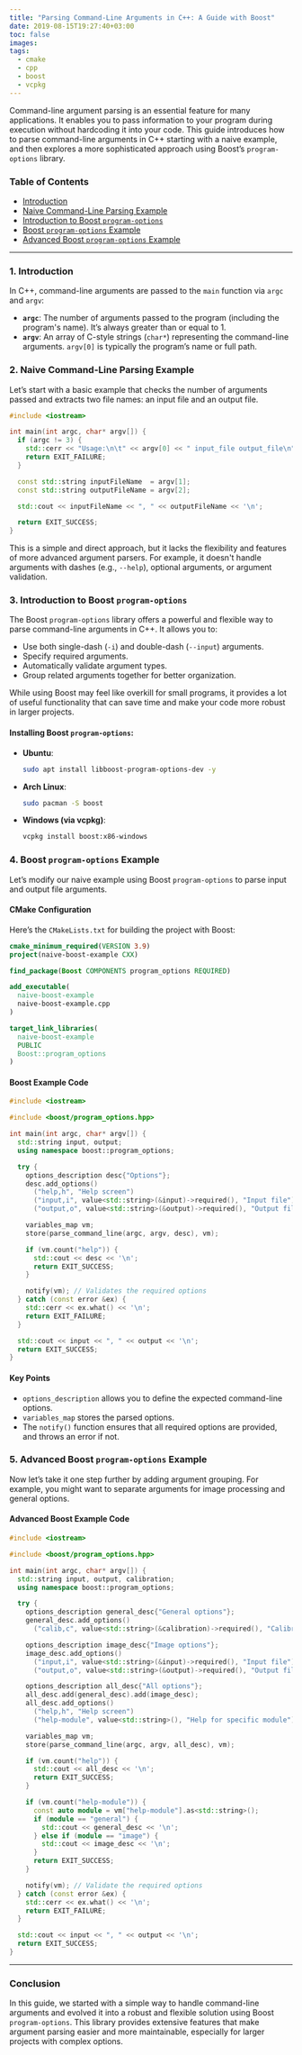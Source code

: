 ```yaml
---
title: "Parsing Command-Line Arguments in C++: A Guide with Boost"
date: 2019-08-15T19:27:40+03:00
toc: false
images:
tags:
  - cmake
  - cpp
  - boost
  - vcpkg
---
```


Command-line argument parsing is an essential feature for many applications. It enables you to pass information to your program during execution without hardcoding it into your code. This guide introduces how to parse command-line arguments in C++ starting with a naive example, and then explores a more sophisticated approach using Boost’s `program-options` library.

### Table of Contents

- [Introduction](#introduction)
- [Naive Command-Line Parsing Example](#naive)
- [Introduction to Boost `program-options`](#boost)
- [Boost `program-options` Example](#boost-example)
- [Advanced Boost `program-options` Example](#adv-boost-example)

---

### 1. Introduction<a name="introduction"/>

In C++, command-line arguments are passed to the `main` function via `argc` and `argv`:

- **`argc`**: The number of arguments passed to the program (including the program's name). It’s always greater than or equal to 1.
- **`argv`**: An array of C-style strings (`char*`) representing the command-line arguments. `argv[0]` is typically the program’s name or full path.

### 2. Naive Command-Line Parsing Example<a name="naive"/>

Let’s start with a basic example that checks the number of arguments passed and extracts two file names: an input file and an output file.

```cpp
#include <iostream>

int main(int argc, char* argv[]) {
  if (argc != 3) {
    std::cerr << "Usage:\n\t" << argv[0] << " input_file output_file\n";
    return EXIT_FAILURE;
  }

  const std::string inputFileName  = argv[1];
  const std::string outputFileName = argv[2];

  std::cout << inputFileName << ", " << outputFileName << '\n';

  return EXIT_SUCCESS;
}
```

This is a simple and direct approach, but it lacks the flexibility and features of more advanced argument parsers. For example, it doesn't handle arguments with dashes (e.g., `--help`), optional arguments, or argument validation.

### 3. Introduction to Boost `program-options`<a name="boost"/>

The Boost `program-options` library offers a powerful and flexible way to parse command-line arguments in C++. It allows you to:

- Use both single-dash (`-i`) and double-dash (`--input`) arguments.
- Specify required arguments.
- Automatically validate argument types.
- Group related arguments together for better organization.

While using Boost may feel like overkill for small programs, it provides a lot of useful functionality that can save time and make your code more robust in larger projects.

#### Installing Boost `program-options`:

- **Ubuntu**:

  ```bash
  sudo apt install libboost-program-options-dev -y
  ```

- **Arch Linux**:

  ```bash
  sudo pacman -S boost
  ```

- **Windows (via vcpkg)**:

  ```bash
  vcpkg install boost:x86-windows
  ```

### 4. Boost `program-options` Example<a name="boost-example"/>

Let’s modify our naive example using Boost `program-options` to parse input and output file arguments.

#### CMake Configuration

Here’s the `CMakeLists.txt` for building the project with Boost:

```cmake
cmake_minimum_required(VERSION 3.9)
project(naive-boost-example CXX)

find_package(Boost COMPONENTS program_options REQUIRED)

add_executable(
  naive-boost-example
  naive-boost-example.cpp
)

target_link_libraries(
  naive-boost-example
  PUBLIC
  Boost::program_options
)
```

#### Boost Example Code

```cpp
#include <iostream>

#include <boost/program_options.hpp>

int main(int argc, char* argv[]) {
  std::string input, output;
  using namespace boost::program_options;

  try {
    options_description desc{"Options"};
    desc.add_options()
      ("help,h", "Help screen")
      ("input,i", value<std::string>(&input)->required(), "Input file")
      ("output,o", value<std::string>(&output)->required(), "Output file");

    variables_map vm;
    store(parse_command_line(argc, argv, desc), vm);

    if (vm.count("help")) {
      std::cout << desc << '\n';
      return EXIT_SUCCESS;
    }

    notify(vm); // Validates the required options
  } catch (const error &ex) {
    std::cerr << ex.what() << '\n';
    return EXIT_FAILURE;
  }

  std::cout << input << ", " << output << '\n';
  return EXIT_SUCCESS;
}
```

#### Key Points

- `options_description` allows you to define the expected command-line options.
- `variables_map` stores the parsed options.
- The `notify()` function ensures that all required options are provided, and throws an error if not.

### 5. Advanced Boost `program-options` Example<a name="adv-boost-example"/>

Now let’s take it one step further by adding argument grouping. For example, you might want to separate arguments for image processing and general options.

#### Advanced Boost Example Code

```cpp
#include <iostream>

#include <boost/program_options.hpp>

int main(int argc, char* argv[]) {
  std::string input, output, calibration;
  using namespace boost::program_options;

  try {
    options_description general_desc{"General options"};
    general_desc.add_options()
      ("calib,c", value<std::string>(&calibration)->required(), "Calibration file");

    options_description image_desc{"Image options"};
    image_desc.add_options()
      ("input,i", value<std::string>(&input)->required(), "Input file")
      ("output,o", value<std::string>(&output)->required(), "Output file");

    options_description all_desc{"All options"};
    all_desc.add(general_desc).add(image_desc);
    all_desc.add_options()
      ("help,h", "Help screen")
      ("help-module", value<std::string>(), "Help for specific module");

    variables_map vm;
    store(parse_command_line(argc, argv, all_desc), vm);

    if (vm.count("help")) {
      std::cout << all_desc << '\n';
      return EXIT_SUCCESS;
    }

    if (vm.count("help-module")) {
      const auto module = vm["help-module"].as<std::string>();
      if (module == "general") {
        std::cout << general_desc << '\n';
      } else if (module == "image") {
        std::cout << image_desc << '\n';
      }
      return EXIT_SUCCESS;
    }

    notify(vm); // Validate the required options
  } catch (const error &ex) {
    std::cerr << ex.what() << '\n';
    return EXIT_FAILURE;
  }

  std::cout << input << ", " << output << '\n';
  return EXIT_SUCCESS;
}
```

---

### Conclusion

In this guide, we started with a simple way to handle command-line arguments and evolved it into a robust and flexible solution using Boost `program-options`. This library provides extensive features that make argument parsing easier and more maintainable, especially for larger projects with complex options.
